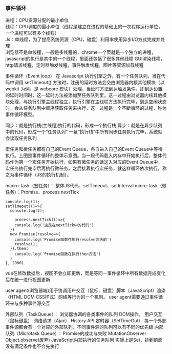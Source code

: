 ### 事件循环  ###  

进程：CPU资源分配的最小单位  
线程：CPU调度的最小单位（线程是建立在进程的基础上的一次程序运行单位，一个进程可以有多个线程）  
Js：单线程，为了提高系统资源（CPU，磁盘）利用率使用异步I/O方式完成并处理  
浏览器不是单线程，一般是多线程的，chrome一个页就是一个独立的进程，javascript的执行是其中的一个线程，里面还包括了很多其他线程
GUI渲染线程，http请求线程，定时器触发线程，事件触发线程，图片等资源加载线程

事件循环（Event loop）
在 Javascript 执行引擎之外，有一个任务队列，当在代码中调用 setTimeout() 方法时，注册的延时方法会交由浏览器内核其他模块（以 webkit 为例，是 webcore 模块）处理，当延时方法到达触发条件，即到达设置的延时时间时，这一延时方法被添加至任务队列里。这一过程由浏览器内核其他模块处理，与执行引擎主线程独立，执行引擎在主线程方法执行完毕，到达空闲状态时，会从任务队列中顺序获取任务来执行，这一过程是一个不断循环的过程，称为事件循环模型。

同步：就是执行栈(主线程)执行的代码，形成一个执行栈
异步：就是在异步队列中的代码，形成一个“任务队列”
一旦“执行栈”中所有同步任务执行完毕，系统就会读取任务队列

宏任务和微任务都有自己的Event Queue，各自进入自己的Event Queue中等待执行。上图是事件循环的整体示意图。当一段代码载入内存中开始执行后，整体代码作为第一个宏任务开始执行，如果有微任务的话送入对应的Event Queue中，宏任务执行完毕后再执行微任务，之后接着执行宏任务，就这样循环依次执行，称之为事件循环（JS的执行机制）。

macro-task（宏任务）： 整体JS代码、setTimeout、setInterval
micro-task（微任务）：Promise、process.nextTick  

```
console.log(1);
setTimeout(()=>{
  console.log(2);
  
	process.nextTick(()=>{
  	console.log('这是在nextTick中的代码')
  })
  new Promise(resolve=>{
    console.log('Promise函数在执行resolve方法前')
    resolve();
  }).then(
  	console.log('Promise函数在执行then方法')
  )
}, 2000)
```

vue在修改数据后，视图不会立即更新，而是等同一事件循环中所有数据完成变化后在统一进行视图更新

user agent(浏览器端)用于协调用户交互（鼠标、键盘）脚本（JavaScript）渲染（HTML DOM CSS样式）网络等行为的一个机制。
user agent需要通过事件循环来与多种事件源交互

外部队列（TaskQueue）：
浏览器协调的各类事件的队列
DOM操作，
用户交互（鼠标键盘）
网络请求（Ajax）
History API 
定时器（SetTimeOut）
每一个外部事件源都会有一个对应的外部队列，不同事件源的队列可以有不同的优先级
内部队列（Microtask Queue）：
Promise的成功与失败
MutationObserver
Object.observe(废弃)
JavaScript内部执行的任务队列
实际上是Set，排到前面没有满足条件也不会先执行